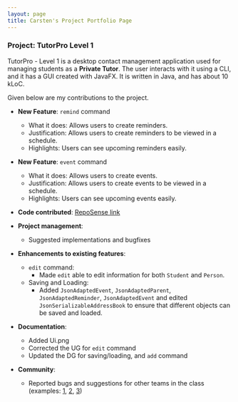 ```yaml
---
layout: page
title: Carsten's Project Portfolio Page
---
```


### Project: TutorPro Level 1

TutorPro - Level 1 is a desktop contact management application used for managing students as a **Private Tutor**. The user interacts with it using a CLI, and it has a GUI created with JavaFX. It is written in Java, and has about 10 kLoC.

Given below are my contributions to the project.

* **New Feature**: `remind` command
  * What it does: Allows users to create reminders.
  * Justification: Allows users to create reminders to be viewed in a schedule.
  * Highlights: Users can see upcoming reminders easily.
* **New Feature**: `event` command
  * What it does: Allows users to create events.
  * Justification: Allows users to create events to be viewed in a schedule.
  * Highlights: Users can see upcoming events easily.

* **Code contributed**: [RepoSense link](https://nus-cs2103-ay2324s2.github.io/tp-dashboard/?search=Wyrkx&sort=groupTitle&sortWithin=title&timeframe=commit&mergegroup=&groupSelect=groupByRepos&breakdown=true&checkedFileTypes=docs~functional-code~test-code~other&since=2024-02-23)

* **Project management**:
  * Suggested implementations and bugfixes

* **Enhancements to existing features**:
  * `edit` command: 
    * Made `edit` able to edit information for both `Student` and `Person`.
  * Saving and Loading:
    * Added `JsonAdaptedEvent`, `JsonAdaptedParent`, `JsonAdaptedReminder`, `JsonAdaptedEvent` and edited `JsonSerializableAddressBook` 
      to ensure that different objects can be saved and loaded.
  

* **Documentation**:
  * Added Ui.png
  * Corrected the UG for `edit` command
  * Updated the DG for saving/loading, and `add` command

* **Community**:
  * Reported bugs and suggestions for other teams in the class (examples: [1](https://github.com/AY2324S2-CS2103T-T14-1/tp/issues/131), [2](https://github.com/AY2324S2-CS2103T-T14-1/tp/issues/129), [3](https://github.com/AY2324S2-CS2103T-T14-1/tp/issues/124))
